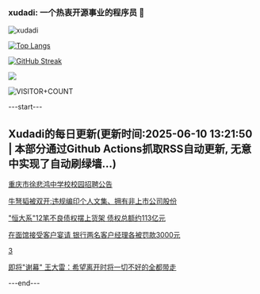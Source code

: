 ### xudadi: 一个热衷开源事业的程序员 👋

![xudadi](https://github-readme-stats-git-masterorgs-github-readme-stats-team.vercel.app/api?username=xudadi)

[![Top Langs](https://github-readme-stats.vercel.app/api/top-langs/?username=xudadi)](https://github.com/anuraghazra/github-readme-stats)

[![GitHub Streak](https://streak-stats.demolab.com?user=xudadi&locale=zh_Hans)](https://git.io/streak-stats)

![](https://raw.githubusercontent.com/xudadi/xudadi/main/assets/github-contribution-grid-snake.svg)

![VISITOR+COUNT](https://komarev.com/ghpvc/?username=xudadi&label=VISITOR+COUNT)


---start---

## Xudadi的每日更新(更新时间:2025-06-10 13:21:50 | 本部分通过Github Actions抓取RSS自动更新, 无意中实现了自动刷绿墙...)

[重庆市徐悲鸿中学校校园招聘公告](https://www.gongkaoleida.com/article/2441281)

[牛弩韬被双开:违规编印个人文集、拥有非上市公司股份](https://m.163.com/news/article/K1L3KCJC0512D3VJ.html)

["恒大系"12笔不良债权摆上货架 债权总额约113亿元](https://m.163.com/news/article/K1KV3OAD0514R9P4.html)

[在面馆接受客户宴请 银行两名客户经理各被罚款3000元](https://m.163.com/news/article/K1KPUI910534P59R.html)

[3](https://m.163.com/touch/news/sub/domestic)

[即将"谢幕" 王大雷：希望离开时将一切不好的全都带走](https://m.163.com/news/article/K1KR1E5J0514R9OJ.html)

---end---
